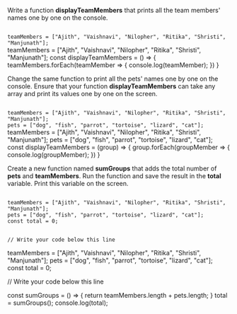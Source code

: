 Write a function **displayTeamMembers**
that prints all the team
members' names one by
one on the console.

<codeblock type="exercise" language="javascript" testMode="fixedInput">
<code>
teamMembers = ["Ajith", "Vaishnavi", "Nilopher", "Ritika", "Shristi", "Manjunath"];
</code>

<solution>
teamMembers = ["Ajith", "Vaishnavi", "Nilopher", "Ritika", "Shristi", "Manjunath"];
const displayTeamMembers = () => {
  teamMembers.forEach(teamMember => {
    console.log(teamMember);
  })
}
</solution>
</codeblock>

Change the same function
to print all the pets'
names one by one on the console.
Ensure that your function
**displayTeamMembers** can
take any array and print its values
one by one on the screen.

<codeblock type="exercise" language="javascript" testMode="fixedInput">
<code>
teamMembers = ["Ajith", "Vaishnavi", "Nilopher", "Ritika", "Shristi", "Manjunath"];
pets = ["dog", "fish", "parrot", "tortoise", "lizard", "cat"];
</code>

<solution>
teamMembers = ["Ajith", "Vaishnavi", "Nilopher", "Ritika", "Shristi", "Manjunath"];
pets = ["dog", "fish", "parrot", "tortoise", "lizard", "cat"];
const displayTeamMembers = (group) => {
  group.forEach(groupMember => {
    console.log(groupMember);
  })
}
</solution>
</codeblock>

Create a new function named **sumGroups**
that adds the total number
of **pets** and **teamMembers**. Run the
function and save the result
in the **total** variable.
Print this variable on the screen.

<codeblock type="exercise" language="javascript" testMode="fixedInput">
<code>
teamMembers = ["Ajith", "Vaishnavi", "Nilopher", "Ritika", "Shristi", "Manjunath"];
pets = ["dog", "fish", "parrot", "tortoise", "lizard", "cat"];
const total = 0;

// Write your code below this line
</code>

<solution>
teamMembers = ["Ajith", "Vaishnavi", "Nilopher", "Ritika", "Shristi", "Manjunath"];
pets = ["dog", "fish", "parrot", "tortoise", "lizard", "cat"];
const total = 0;

// Write your code below this line

const sumGroups = () => {
  return teamMembers.length + pets.length;
}
total = sumGroups();
console.log(total);
</solution>
</codeblock>